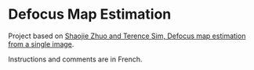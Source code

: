 # Defocus Map Estimation

Project based on [Shaojie Zhuo and Terence Sim, Defocus map estimation from a single image](https://www.comp.nus.edu.sg/~tsim/documents/defocusEstimation-published.pdf).

Instructions and comments are in French.
